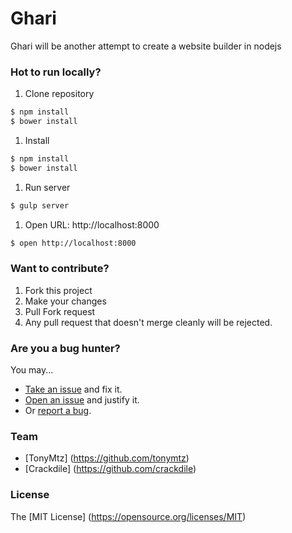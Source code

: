 Ghari
=====

Ghari will be another attempt to create a website builder in nodejs

### Hot to run locally?

1. Clone repository
```sh
$ npm install
$ bower install
```
1. Install
```sh
$ npm install
$ bower install
```
1. Run server
```sh
$ gulp server
```
1. Open URL: http://localhost:8000
```sh
$ open http://localhost:8000
```

### Want to contribute?

1. Fork this project
1. Make your changes
1. Pull Fork request
1. Any pull request that doesn't merge cleanly will be rejected.

### Are you a bug hunter?

You may...

* [Take an issue](https://github.com/gamesRum/ghari/issues) and fix it.
* [Open an issue](https://github.com/gamesRum/ghari/issues) and justify it.
* Or [report a bug](https://github.com/gamesRum/ghari/issues).


### Team

- [TonyMtz] (https://github.com/tonymtz)
- [Crackdile] (https://github.com/crackdile)

### License

The [MIT License] (https://opensource.org/licenses/MIT)